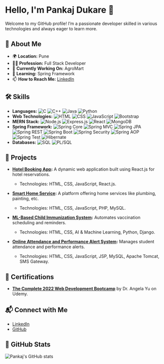 # Hello, I'm Pankaj Dukare 👋

Welcome to my GitHub profile! I’m a passionate developer skilled in various technologies and always eager to learn more.

## 🌟 About Me
- 🌍 **Location:** Pune
- 🧑‍💻 **Profession:** Full Stack Developer
- 🔭 **Currently Working On:** AgroMart
- 🌱 **Learning:** Spring Framework
- 📫 **How to Reach Me:** [LinkedIn](https://www.linkedin.com/in/pankaj-dukare-10a408206/)

## 🛠 Skills

- **Languages:** ![C](https://img.shields.io/badge/-C-000000?style=flat&logo=c&logoColor=white) ![C++](https://img.shields.io/badge/-C++-00599C?style=flat&logo=c%2B%2B&logoColor=white) ![Java](https://img.shields.io/badge/-Java-007396?style=flat&logo=java&logoColor=white) ![Python](https://img.shields.io/badge/-Python-3776AB?style=flat&logo=python&logoColor=white)
- **Web Technologies:** ![HTML](https://img.shields.io/badge/-HTML-E34F26?style=flat&logo=html5&logoColor=white) ![CSS](https://img.shields.io/badge/-CSS-1572B6?style=flat&logo=css3&logoColor=white) ![JavaScript](https://img.shields.io/badge/-JavaScript-F7DF1E?style=flat&logo=javascript&logoColor=black) ![Bootstrap](https://img.shields.io/badge/-Bootstrap-563D7C?style=flat&logo=bootstrap&logoColor=white)
- **MERN Stack:** ![Node.js](https://img.shields.io/badge/-Node.js-339933?style=flat&logo=node.js&logoColor=white) ![Express.js](https://img.shields.io/badge/-Express.js-000000?style=flat&logo=express&logoColor=white) ![React](https://img.shields.io/badge/-React-61DAFB?style=flat&logo=react&logoColor=black) ![MongoDB](https://img.shields.io/badge/-MongoDB-47A248?style=flat&logo=mongodb&logoColor=white)
- **Spring Framework:** ![Spring Core](https://img.shields.io/badge/-Spring%20Core-6DB33F?style=flat&logo=spring&logoColor=white) ![Spring MVC](https://img.shields.io/badge/-Spring%20MVC-6DB33F?style=flat&logo=spring&logoColor=white) ![Spring JPA](https://img.shields.io/badge/-Spring%20JPA-6DB33F?style=flat&logo=spring&logoColor=white) ![Spring REST](https://img.shields.io/badge/-Spring%20REST-6DB33F?style=flat&logo=spring&logoColor=white) ![Spring Boot](https://img.shields.io/badge/-Spring%20Boot-6DB33F?style=flat&logo=spring&logoColor=white) ![Spring Security](https://img.shields.io/badge/-Spring%20Security-6DB33F?style=flat&logo=spring&logoColor=white) ![Spring AOP](https://img.shields.io/badge/-Spring%20AOP-6DB33F?style=flat&logo=spring&logoColor=white) ![Spring Test](https://img.shields.io/badge/-Spring%20Test-6DB33F?style=flat&logo=spring&logoColor=white) ![Hibernate](https://img.shields.io/badge/-Hibernate-59666C?style=flat&logo=hibernate&logoColor=white)
- **Databases:** ![SQL](https://img.shields.io/badge/-SQL-003B57?style=flat&logo=database&logoColor=white) ![PL/SQL](https://img.shields.io/badge/-PL/SQL-F80000?style=flat&logo=oracle&logoColor=white)



## 💼 Projects

- **[Hotel Booking App](#):** A dynamic web application built using React.js for hotel reservations.
  - Technologies: HTML, CSS, JavaScript, React.js.

- **[Smart Home Service](#):** A platform offering home services like plumbing, painting, etc.
  - Technologies: HTML, CSS, JavaScript, PHP, MySQL.

- **[ML-Based Child Immunization System](#):** Automates vaccination scheduling and reminders.
  - Technologies: HTML, CSS, AI & Machine Learning, Python, Django.

- **[Online Attendance and Performance Alert System](#):** Manages student attendance and performance alerts.
  - Technologies: HTML, CSS, JavaScript, JSP, MySQL, Apache Tomcat, SMS Gateway.

## 📜 Certifications

- **[The Complete 2022 Web Development Bootcamp](https://www.udemy.com/certificate/UC-5e454758-d127-4f6a-8793-86f65476c3cb/)** by Dr. Angela Yu on Udemy.

## 📬 Connect with Me

- [LinkedIn](https://www.linkedin.com/in/pankaj-dukare-10a408206/)
- [GitHub](https://github.com/pankajdukare73)

## 🌟 GitHub Stats

![Pankaj's GitHub stats](https://github-readme-stats.vercel.app/api?username=pankajdukare73&show_icons=true&hide_title=true&hide=prs&count_private=true&hide_border=true&theme=radical)
